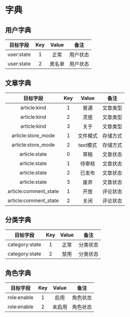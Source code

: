 # 字典

## 用户字典

| 目标字段        | Key          | Value  |  备注 |
| :-------------:|:-------------:|:-----:|:-----:|
| user:state     | 1           |  正常 | 用户状态 |
| user:state     | 2           |  黑名单 | 用户状态 |


## 文章字典

| 目标字段        | Key          | Value  |  备注 |
| :-------------:|:-------------:|:-----:|:-----:|
| article:kind                 | 1           |  普通 | 文章类型 |
| article:kind                 | 2           |  灵感 | 文章类型 |
| article:kind                 | 3           |  关于 | 文章类型 |
| article:store_mode           | 1           |  文件模式 | 存储方式 |
| article:store_mode           | 2           |  text模式 | 存储方式 |
| article:state                 | 0           |  草稿 | 文章状态 |
| article:state                 | 1           |  待审核 | 文章状态 |
| article:state                 | 2           |  已发布 | 文章状态 |
| article:state                 | 3           |  废弃 | 文章状态 |
| article:comment_state         | 1           |  开放 | 评论状态 |
| article:comment_state         | 2           |  关闭 | 评论状态 |

## 分类字典

| 目标字段        | Key          | Value  |  备注 |
| :-------------:|:-------------:|:-----:|:-----:|
| category:state     | 1           |  正常 | 分类状态 |
| category:state     | 2           |  禁用 | 分类状态 |

## 角色字典

| 目标字段        | Key          | Value  |  备注 |
| :-------------:|:-------------:|:-----:|:-----:|
| role:enable     | 1           |  启用 | 角色状态 |
| role:enable     | 2           |  未启用 | 角色状态 |
